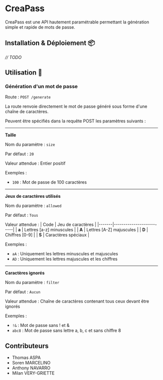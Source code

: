 # CreaPass

CreaPass est une API hautement paramétrable permettant la génération simple et rapide de mots de passe.


## Installation & Déploiement 📦

*// TODO*


## Utilisation 📝

### Génération d'un mot de passe

Route : `POST /generate`

La route renvoie directement le mot de passe généré sous forme d'une chaîne de caractères.

Peuvent être spécifiés dans la requête POST les paramètres suivants :

---
__Taille__

Nom du paramètre : `size`

Par défaut : `20`

Valeur attendue : Entier positif

Exemples : 
- `100` : Mot de passe de 100 caractères


---
__Jeux de caractères utilisés__

Nom du paramètre : `allowed`

Par défaut : `Tous`

Valeur attendue :
| Code  | Jeu de caractères        |
|-------|--------------------------|
| **a** | Lettres [a-z] minuscules |
| **A** | Lettres [A-Z] majuscules |
| **D** | Chiffres [0-9]           |
| **S** | Caractères spéciaux      |

Exemples : 
- `aA` : Uniquement les lettres minuscules et majuscules
- `AD` : Uniquement les lettres majuscules et les chiffres


---
__Caractères ignorés__

Nom du paramètre : `filter`

Par défaut : `Aucun`

Valeur attendue : Chaîne de caractères contenant tous ceux devant être ignorés

Exemples : 
- `!&` : Mot de passe sans ! et &
- `abc8` : Mot de passe sans lettre a, b, c et sans chiffre 8


## Contributeurs

- Thomas ASPA
- Soren MARCELINO 
- Anthony NAVARRO
- Milan VERY-GRIETTE
  
